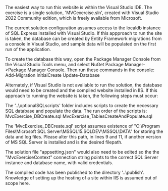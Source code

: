 The easiest way to run this website is within the Visual Studio IDE. The exercise is a single solution, 'MVCexercise.sln', created with Visual Studio 2022 Community edition, which is freely available from Microsoft.

The current solution configuration assumes access to the localdb instance of SQL Express installed with Visual Studio. If this appproach to run the site is taken, the database can be created by Entity Framework migrations from a console in Visual Studio, and sample data will be populated on the first run of the application.

To create the database this way, open the Package Manager Console from the Visual Studio Tools menu, and select NuGet Package Manager->Package Manager Console. Then run these commands in the console: Add-Migration InitialCreate Update-Database

Alternately, if Visual Studio is not available to run the solution, the database would need to be created and the compiled website installed in IIS. If this approach to running the website is taken, the following steps must occur:

The '..\optionalSQLscripts' folder includes scripts to create the necessary SQL database and populate the data. The run order of the scripts is: MvcExercise_DBCreate.sql MvcExercise_TablesCreateAndPopulate.sql

The 'MvcExercise_DBCreate.sql' script assumes existence of "C:\Program Files\Microsoft SQL Server\MSSQL15.SQLDEV\MSSQL\DATA" for storing the data and log files. Please alter this path, in lines 9 and 11, if another version of MS SQL Server is installed and is the desired filepath.

The solution file "appsetting.json" would also need to be edited so the the "MvcExerciseContext" connection string points to the correct SQL Server instance and database name, with valid credentials.

The compiled code has been published to the directory '..\publish'. Knowledge of setting up the hosting of a site within IIS is assumed out of scope here.
